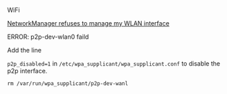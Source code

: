  WiFi


[NetworkManager refuses to manage my WLAN interface](https://askubuntu.com/questions/211347/networkmanager-refuses-to-manage-my-wlan-interface)


ERROR: p2p-dev-wlan0 faild

Add the line

`p2p_disabled=1`
in `/etc/wpa_supplicant/wpa_supplicant.conf` to disable the p2p interface.

`rm /var/run/wpa_supplicant/p2p-dev-wanl`
